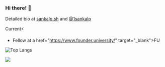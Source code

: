 ### Hi there! 👋

Detailed bio at <a href="https://sankalp.sh/" target="_blank">sankalp.sh</a> and <a href="https://twitter.com/1sankalp" target="_blank">@1sankalp</a>

Current⚡️

* Fellow at a href="https://www.founder.university/" target="_blank">FU</a>
<!--
<a href="https://www.beondeck.com/" target="_blank">On Deck</a>, <a href="https://www.zfellows.com/" target="_blank">Z Fellows</a>, <, <a href="https://www.makerfellowship.com/" target="_blank">Maker Fellow</a>, and <a href="https://www.1517fund.com/" target="_blank">1517</a> 🙌
* Pioneer at <a href="https://pioneer.app/" target="_blank">Pioneer</a> 🙌
* Builder at <a href="https://www.livetheresidency.com/" target="_blank">The Residency</a> and <a href="https://www.joinef.com/" target="_blank">EF</a>
* Hacker at <a href="https://peopleplus.ai/" target="_blank">People+ai</a>
* Founding team at <a href="https://vaeral.com/" target="_blank">Vaeral</a>


Past⏰

* Founder <a href="https://www.skyhi.live/" target="_blank">SkyHi</a>  -->

![Top Langs](https://github-readme-stats.vercel.app/api/top-langs/?username=1sankalp&layout=compact)

![](https://komarev.com/ghpvc/?username=1sankalp)
